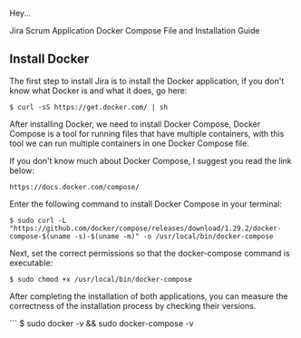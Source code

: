 Hey...

Jira Scrum Application Docker Compose File and Installation Guide

## Install Docker
The first step to install Jira is to install the Docker application, if you don't know what Docker is and what it does, go here:
``` 
$ curl -sS https://get.docker.com/ | sh
```

After installing Docker, we need to install Docker Compose, Docker Compose is a tool for running files that have multiple containers, with this tool we can run multiple containers in one Docker Compose file.

If you don't know much about Docker Compose, I suggest you read the link below:

```
https://docs.docker.com/compose/
```

Enter the following command to install Docker Compose in your terminal:

```
$ sudo curl -L "https://github.com/docker/compose/releases/download/1.29.2/docker-compose-$(uname -s)-$(uname -m)" -o /usr/local/bin/docker-compose
```
Next, set the correct permissions so that the docker-compose command is executable:

```
$ sudo chmod +x /usr/local/bin/docker-compose
```
After completing the installation of both applications, you can measure the correctness of the installation process by checking their versions.

‍‍‍```
$ sudo docker -v && sudo docker-compose -v 
```
